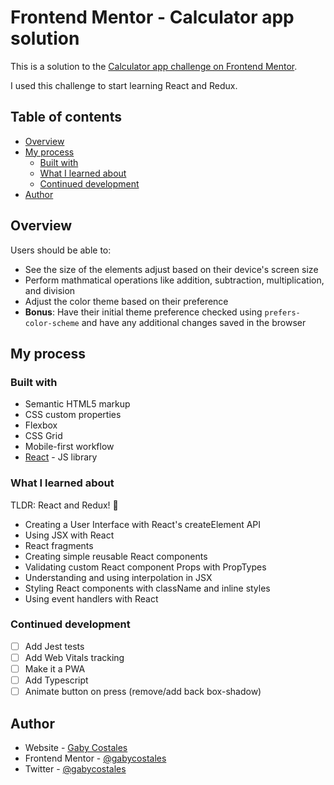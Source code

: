 # Frontend Mentor - Calculator app solution

This is a solution to the [Calculator app challenge on Frontend Mentor](https://www.frontendmentor.io/challenges/calculator-app-9lteq5N29). 

I used this challenge to start learning React and Redux.

## Table of contents

- [Overview](#overview)
- [My process](#my-process)
  - [Built with](#built-with)
  - [What I learned about](#what-i-learned-about)
  - [Continued development](#continued-development)
- [Author](#author)

## Overview

Users should be able to:

- See the size of the elements adjust based on their device's screen size
- Perform mathmatical operations like addition, subtraction, multiplication, and division
- Adjust the color theme based on their preference
- **Bonus**: Have their initial theme preference checked using `prefers-color-scheme` and have any additional changes saved in the browser

## My process

### Built with

- Semantic HTML5 markup
- CSS custom properties
- Flexbox
- CSS Grid
- Mobile-first workflow
- [React](https://reactjs.org/) - JS library

### What I learned about

TLDR: React and Redux! 🎉 

- Creating a User Interface with React's createElement API
- Using JSX with React
- React fragments
- Creating simple reusable React components
- Validating custom React component Props with PropTypes
- Understanding and using interpolation in JSX
- Styling React components with className and inline styles
- Using event handlers with React

### Continued development

- [ ] Add Jest tests
- [ ] Add Web Vitals tracking
- [ ] Make it a PWA
- [ ] Add Typescript
- [ ] Animate button on press (remove/add back box-shadow)

## Author

- Website - [Gaby Costales](https://www.gabycostales.com)
- Frontend Mentor - [@gabycostales](https://www.frontendmentor.io/profile/gabycostales)
- Twitter - [@gabycostales](https://www.twitter.com/gabycostales)
